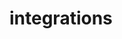 # integrations

<!-- No SDK Installation -->
<!-- No SDK Example Usage -->
<!-- No SDK Available Operations -->


<!-- Start Dev Containers -->

<!-- End Dev Containers -->

<!-- Placeholder for Future Speakeasy SDK Sections -->


